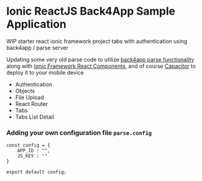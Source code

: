 # Ionic ReactJS Back4App Sample Application
WIP starter react ionic framework project tabs with authentication using back4app / parse server

Updating some very old parse code to utilize [back4app parse functionality](https://www.back4app.com/) along with [Ionic Framework React Components](https://ionicframework.com/docs/react/overview), and of course [Capacitor](https://capacitor.ionicframework.com/docs/) to deploy it to your mobile device

- Authentication
- Objects
- File Upload
- React Router
- Tabs
- Tabs List Detail

### Adding your own configuration file `parse.config`

```
const config = {
    APP_ID : "",
    JS_KEY : ""
}

export default config;
```
